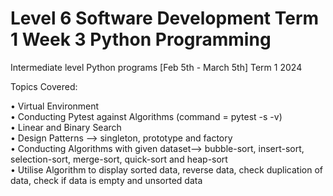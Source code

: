 # Level 6 Software Development Term 1 Week 3 Python Programming

Intermediate level Python programs [Feb 5th - March 5th] Term 1  2024

Topics Covered:

• Virtual Environment <br>
• Conducting Pytest against Algorithms (command = pytest -s -v) <br>
• Linear and Binary Search <br>
• Design Patterns --> singleton, prototype and factory <br>
• Conducting Algorithms with given dataset--> bubble-sort, insert-sort, selection-sort, merge-sort, quick-sort and heap-sort <br>
• Utilise Algorithm to display sorted data, reverse data, check duplication of data, check if data is empty and unsorted data <br>
